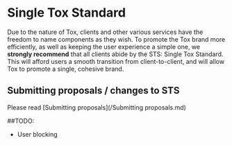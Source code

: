 Single Tox Standard
===

Due to the nature of Tox, clients and other various services have the freedom to name components as they wish. To promote the Tox brand more efficiently, as well as keeping the user experience a simple one, we **strongly recommend** that all clients abide by the STS: Single Tox Standard. This will afford users a smooth transition from client-to-client, and will allow Tox to promote a single, cohesive brand.


## Submitting proposals / changes to STS

Please read [Submitting proposals](/Submitting proposals.md)


##TODO:
- User blocking
